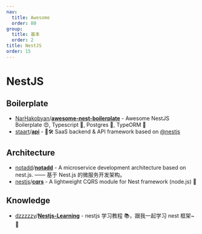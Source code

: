 ```yaml
---
nav:
  title: Awesome
  order: 80
group:
  title: 基本
  order: 2
title: NestJS
order: 15
---
```


# NestJS

## Boilerplate

- [NarHakobyan](https://github.com/NarHakobyan)/**[awesome-nest-boilerplate](https://github.com/NarHakobyan/awesome-nest-boilerplate)** - Awesome NestJS Boilerplate 😍, Typescript 💪, Postgres 🎉, TypeORM 🥳
- [staart](https://github.com/staart?type=source)/**[api](https://github.com/staart/api)** - 🏁🛠️ SaaS backend & API framework based on [@nestjs](https://github.com/nestjs?type=source)

## Architecture

- [notadd](https://github.com/notadd?type=source)/**[notadd](https://github.com/notadd/notadd)** - A microservice development architecture based on nest.js. —— 基于 Nest.js 的微服务开发架构。
- [nestjs](https://github.com/nestjs?type=source)/**[cqrs](https://github.com/nestjs/cqrs)** - A lightweight CQRS module for Nest framework (node.js) 🎈

## Knowledge

- [dzzzzzy](https://github.com/dzzzzzy)/**[Nestjs-Learning](https://github.com/dzzzzzy/Nestjs-Learning)** - nestjs 学习教程 📚，跟我一起学习 nest 框架~ 💪